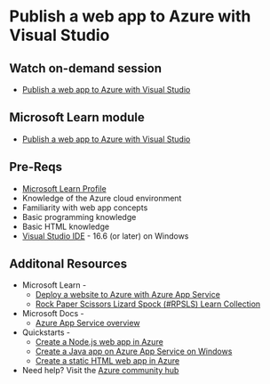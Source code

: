 # Publish a web app to Azure with Visual Studio

## Watch on-demand session
* [Publish a web app to Azure with Visual Studio](https://mybuild.microsoft.com/sessions/eb9ca3f0-3c29-4f98-8637-14073f119bf7?source=sessions)

## Microsoft Learn module
* [Publish a web app to Azure with Visual Studio](https://aka.ms/Learn/PublishWebApp)

## Pre-Reqs
* [Microsoft Learn Profile](https://aka.ms/Build20/Learn)
* Knowledge of the Azure cloud environment
* Familiarity with web app concepts
* Basic programming knowledge
* Basic HTML knowledge
* [Visual Studio IDE](https://visualstudio.microsoft.com/vs/community?ocid=AID3012652&WT.mc_id=Build2020_studiosession) - 16.6 (or later) on Windows

## Additonal Resources
* Microsoft Learn - 
  * [Deploy a website to Azure with Azure App Service](https://docs.microsoft.com/learn/paths/deploy-a-website-with-azure-app-service?ocid=AID3012652&WT.mc_id=Build2020_studiosession)
  * [Rock Paper Scissors Lizard Spock (#RPSLS) Learn Collection](https://aka.ms/rpsls-collection)
* Microsoft Docs - 
  * [Azure App Service overview](https://docs.microsoft.com/azure/app-service/overview?ocid=AID3012652&WT.mc_id=Build2020_studiosession)
* Quickstarts -
  * [Create a Node.js web app in Azure](https://docs.microsoft.com/azure/app-service/app-service-web-get-started-nodejs?ocid=AID3012652&WT.mc_id=Build2020_studiosession)
  * [Create a Java app on Azure App Service on Windows](https://docs.microsoft.com/azure/app-service/app-service-web-get-started-java?ocid=AID3012652&WT.mc_id=Build2020_studiosession)
  * [Create a static HTML web app in Azure](https://docs.microsoft.com/azure/app-service/app-service-web-get-started-html?ocid=AID3012652&WT.mc_id=Build2020_studiosession)
* Need help? Visit the [Azure community hub](https://aka.ms/MTC/azure?ocid=AID3012652&WT.mc_id=Build2020_studiosession)

